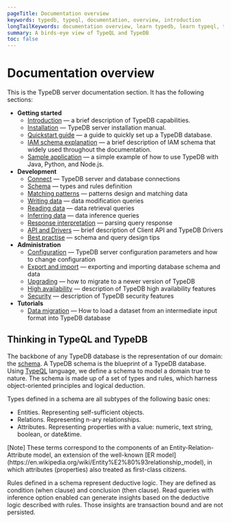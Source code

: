 ```yaml
---
pageTitle: Documentation overview
keywords: typedb, typeql, documentation, overview, introduction
longTailKeywords: documentation overview, learn typedb, learn typeql, typedb schema, typedb data model
summary: A birds-eye view of TypeQL and TypeDB
toc: false
---
```


# Documentation overview

This is the TypeDB server documentation section. It has the following sections:

- **Getting started**
  - [Introduction](01-start/01-introduction.md) — a brief description of TypeDB capabilities.
  - [Installation](01-start/02-installation.md) — TypeDB server installation manual.
  - [Quickstart guide](01-start/03-quickstart.md) — a guide to quickly set up a TypeDB database.
  - [IAM schema explanation](01-start/04-iam-schema.md) — a brief description of IAM schema that widely used throughout 
    the documentation.
  - [Sample application](01-start/05-sample-app.md) — a simple example of how to use TypeDB with Java, Python, and 
    Node.js.
- **Development**
  - [Connect](02-dev/01-connect.md) — TypeDB server and database connections
  - [Schema](02-dev/02-schema.md) — types and rules definition
  - [Matching patterns](02-dev/03-match.md) — patterns design and matching data
  - [Writing data](02-dev/04-write.md) — data modification queries
  - [Reading data](02-dev/05-read.md) — data retrieval queries
  - [Inferring data](02-dev/06-infer.md) — data inference queries
  - [Response interpretation](02-dev/07-response.md) — parsing query response
  - [API and Drivers](02-dev/08-api.md) — brief description of Client API and TypeDB Drivers
  - [Best practise](02-dev/09-best.md) — schema and query design tips
- **Administration**
  - [Configuration](03-admin/01-configuration.md) — TypeDB server configuration parameters and how to change 
    configuration
  - [Export and import](03-admin/02-export-import.md) — exporting and importing database schema and data
  - [Upgrading](03-admin/03-update.md) — how to migrate to a newer version of TypeDB
  - [High availability](03-admin/04-ha.md) — description of TypeDB high availability features
  - [Security](03-admin/05-security.md) — description of TypeDB security features
- **Tutorials**
  - [Data migration](04-tutorials/01-data-migration.md) — How to load a dataset from an intermediate input format into 
    TypeDB database

## Thinking in TypeQL and TypeDB

The backbone of any TypeDB database is the representation of our domain: the [schema](02-dev/02-schema.md).
A TypeDB schema is the blueprint of a TypeDB database. Using [TypeQL](../11-query/00-overview.md) language, we 
define a schema to model a domain true to nature. The schema is made up of a set of types and rules, which harness 
object-oriented principles and logical deduction.

Types defined in a schema are all subtypes of the following basic ones: 
- Entities. Representing self-sufficient objects.
- Relations. Representing n-ary relationships.
- Attributes. Representing properties with a value: numeric, text string, boolean, or date&time.

<div class="note">
[Note]
These terms correspond to the components of an Entity-Relation-Attribute model, an extension of the well-known 
[ER model](https://en.wikipedia.org/wiki/Entity%E2%80%93relationship_model), in which attributes (properties) 
also treated as first-class citizens.
</div>

Rules defined in a schema represent deductive logic. They are defined as condition (when clause) and conclusion 
(then clause). Read queries with inference option enabled can generate insights based on the deductive logic 
described with rules. Those insights are transaction bound and are not persisted.
